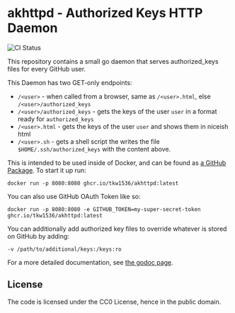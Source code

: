 # akhttpd - Authorized Keys HTTP Daemon

![CI Status](https://github.com/tkw1536/akhttpd/workflows/CI/badge.svg)

This repository contains a small go daemon that serves authorized_keys files for every GitHub user. 

This Daemon has two GET-only endpoints:

- `/<user>` - when called from a browser, same as `/<user>.html`, else `/<user>/authorized_keys`
- `/<user>/authorized_keys` - gets the keys of the user `user` in a format ready for `authorized_keys`
- `/<user>.html` - gets the keys of the user `user` and shows them in niceish html
- `/<user>.sh` - gets a shell script the writes the file `$HOME/.ssh/authorized_keys` with the content above. 

This is intended to be used inside of Docker, and can be found as [a GitHub Package](https://github.com/users/tkw1536/packages/container/package/akhttpd). 
To start it up run:

```
docker run -p 8080:8080 ghcr.io/tkw1536/akhttpd:latest
```

You can also use GitHub OAuth Token like so:

```
docker run -p 8080:8080 -e GITHUB_TOKEN=my-super-secret-token ghcr.io/tkw1536/akhttpd:latest
```

You can additionally add authorized key files to override whatever is stored on GitHub by adding:

```
-v /path/to/additional/keys:/keys:ro
```

For a more detailed documentation, see [the godoc page](https://pkg.go.dev/github.com/tkw1536/akhttpd). 

## License
The code is licensed under the CC0 License, hence in the public domain. 